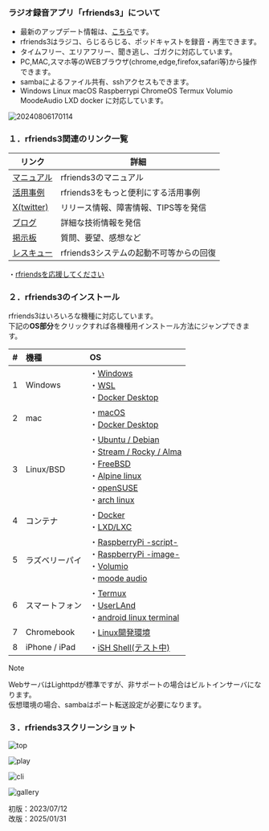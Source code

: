 ### ラジオ録音アプリ「rfriends3」について  
  
* 最新のアップデート情報は、[こちら](ver.md)です。  
* rfriends3はラジコ、らじるらじる、ポッドキャストを録音・再生できます。
* タイムフリー、エリアフリー、聞き逃し、ゴガクに対応しています。  
* PC,MAC,スマホ等のWEBブラウザ(chrome,edge,firefox,safari等)から操作できます。
* sambaによるファイル共有、sshアクセスもできます。
* Windows Linux macOS Raspberrypi ChromeOS Termux Volumio MoodeAudio LXD docker に対応しています。  
  
![20240806170114](https://github.com/user-attachments/assets/2c40c57d-7ae4-4eee-811e-cb6c28f112f0)   
  
### １．rfriends3関連のリンク一覧    
  
|リンク|詳細|  
|---|---|  
|[マニュアル](manual/index.md)|rfriends3のマニュアル|  
|[活用事例](tech/index.md)|rfriends3をもっと便利にする活用事例|  
|[X(twitter)](https://twitter.com/rfriends2017)|リリース情報、障害情報、TIPS等を発信|  
|[ブログ](https://rfriends.hatenablog.com/)|詳細な技術情報を発信|  
|[掲示板](http://ceres.s501.xrea.com/wforum/wforum.cgi)|質問、要望、感想など|  
|[レスキュー](manual/rescue.md)|rfriends3システムの起動不可等からの回復|  

 ・[rfriendsを応援してください](donation.md)  
  
### ２．rfriends3のインストール  
  
rfriends3はいろいろな機種に対応しています。  
下記の**OS部分**をクリックすれば各機種用インストール方法にジャンプできます。  　

|#  |機種        |OS|
|:--:|:------  | :-------------------------------------- |
| 1| Windows   |・[Windows](distro/windows.md)<br>・[WSL](distro/wsl.md)<br>・[Docker Desktop](distro/docker.md)| 
| 2| mac     |・[macOS](distro/macos.md)<br>・[Docker Desktop](distro/docker.md)|
| 3| Linux/BSD     |・[Ubuntu / Debian](distro/rfriends3_core.md)<br>・[Stream / Rocky / Alma](distro/rfriends3_core.md)<br>・[FreeBSD](distro/rfriends3_core.md)<br>・[Alpine linux](distro/rfriends3_core.md)<br>・[openSUSE](distro/rfriends3_core.md)<br>・[arch linux](distro/rfriends3_core.md)|
| 4| コンテナ   |・[Docker](distro/docker.md)<br>・[LXD/LXC](distro/lxd.md)|
| 5| ラズベリーパイ  |・[RaspberryPi -script-](distro/raspberrypi.md)<br>・[RaspberryPi -image-](distro/raspi_image.md)<br>・[Volumio](distro/volumio.md)<br>・[moode audio](distro/moode.md)| 
| 6| スマートフォン |・[Termux](distro/termux.md)<br>・[UserLAnd](distro/userland.md)<br>・[android linux terminal](distro/rfriends3_core.md)|
| 7| Chromebook  |・[Linux開発環境](distro/chromeos.md)| 
| 8| iPhone / iPad |・[iSH Shell(テスト中)](distro/ios.md)| 

   
> [!NOTE]
> WebサーバはLighttpdが標準ですが、非サポートの場合はビルトインサーバになります。  
> 仮想環境の場合、sambaはポート転送設定が必要になります。  
  
### ３．rfriends3スクリーンショット  
  
![top](https://github.com/user-attachments/assets/5d621f57-425f-4fcd-9448-a816ededd8dc)
  
![play](https://github.com/user-attachments/assets/8bf5cdd9-9702-412b-8165-8cbab928941a)
  
![cli](https://github.com/user-attachments/assets/3e0df727-f70d-4e05-82b2-2b502c56b993)
  
![gallery](https://github.com/user-attachments/assets/fed28352-0636-472e-9015-51abea05e17a)  
  
初版：2023/07/12  
改版：2025/01/31  
  
